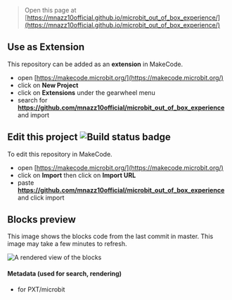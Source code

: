 
> Open this page at [https://mnazz10official.github.io/microbit_out_of_box_experience/](https://mnazz10official.github.io/microbit_out_of_box_experience/)

## Use as Extension

This repository can be added as an **extension** in MakeCode.

* open [https://makecode.microbit.org/](https://makecode.microbit.org/)
* click on **New Project**
* click on **Extensions** under the gearwheel menu
* search for **https://github.com/mnazz10official/microbit_out_of_box_experience** and import

## Edit this project ![Build status badge](https://github.com/mnazz10official/microbit_out_of_box_experience/workflows/MakeCode/badge.svg)

To edit this repository in MakeCode.

* open [https://makecode.microbit.org/](https://makecode.microbit.org/)
* click on **Import** then click on **Import URL**
* paste **https://github.com/mnazz10official/microbit_out_of_box_experience** and click import

## Blocks preview

This image shows the blocks code from the last commit in master.
This image may take a few minutes to refresh.

![A rendered view of the blocks](https://github.com/mnazz10official/microbit_out_of_box_experience/raw/master/.github/makecode/blocks.png)

#### Metadata (used for search, rendering)

* for PXT/microbit
<script src="https://makecode.com/gh-pages-embed.js"></script><script>makeCodeRender("{{ site.makecode.home_url }}", "{{ site.github.owner_name }}/{{ site.github.repository_name }}");</script>
